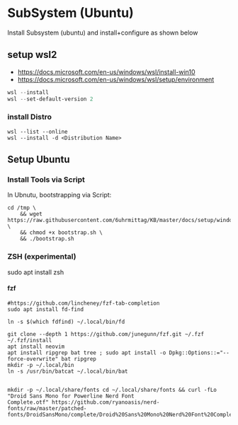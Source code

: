 # SubSystem (Ubuntu)

Install Subsystem (ubuntu) and install+configure as shown below

## setup wsl2

- https://docs.microsoft.com/en-us/windows/wsl/install-win10
- https://docs.microsoft.com/en-us/windows/wsl/setup/environment

```powershell
wsl --install
wsl --set-default-version 2
```

### install Distro

```
wsl --list --online
wsl --install -d <Distribution Name>
```

## Setup Ubuntu
### Install Tools via Script

In Ubnutu, bootstrapping via Script:
````shell
cd /tmp \
    && wget https://raw.githubusercontent.com/6uhrmittag/KB/master/docs/setup/windows/linuxSubsystem/bootstrap.sh \
    && chmod +x bootstrap.sh \
    && ./bootstrap.sh
````

### ZSH (experimental)

sudo apt install zsh

#### fzf

````shell
#https://github.com/lincheney/fzf-tab-completion
sudo apt install fd-find

ln -s $(which fdfind) ~/.local/bin/fd

git clone --depth 1 https://github.com/junegunn/fzf.git ~/.fzf
~/.fzf/install
apt install neovim
apt install ripgrep bat tree ; sudo apt install -o Dpkg::Options::="--force-overwrite" bat ripgrep
mkdir -p ~/.local/bin
ln -s /usr/bin/batcat ~/.local/bin/bat


mkdir -p ~/.local/share/fonts cd ~/.local/share/fonts && curl -fLo "Droid Sans Mono for Powerline Nerd Font
Complete.otf" https://github.com/ryanoasis/nerd-fonts/raw/master/patched-fonts/DroidSansMono/complete/Droid%20Sans%20Mono%20Nerd%20Font%20Complete.otf
````